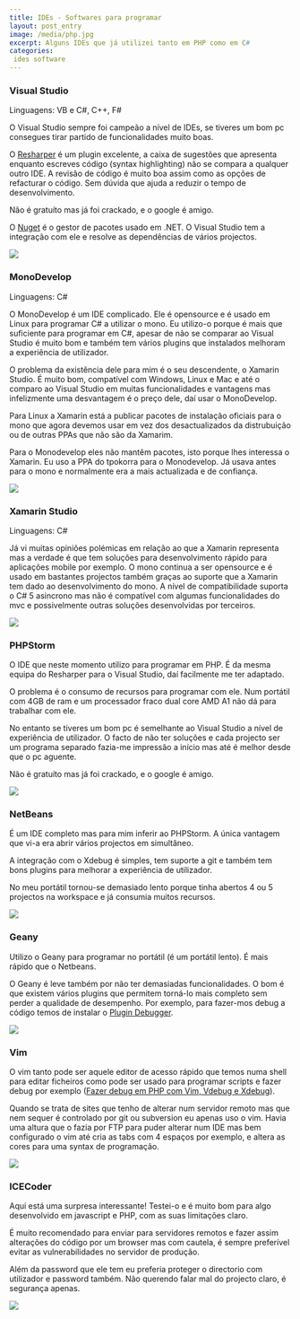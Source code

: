 ```yaml
---
title: IDEs - Softwares para programar
layout: post_entry
image: /media/php.jpg
excerpt: Alguns IDEs que já utilizei tanto em PHP como em C#
categories:
 ides software
---
```


### Visual Studio

Linguagens: VB e C#, C++, F#

O Visual Studio sempre foi campeão a nível de IDEs, se tiveres um bom pc consegues tirar partido de funcionalidades muito boas. 

O [Resharper](http://www.jetbrains.com/resharper/) é um plugin excelente, a caixa de sugestões que apresenta enquanto escreves código (syntax highlighting) não se compara a qualquer outro IDE. A revisão de código é muito boa assim como as opções de refacturar o código. Sem dúvida que ajuda a reduzir o tempo de desenvolvimento. 

Não é gratuíto mas já foi crackado, e o google é amigo.


O [Nuget](https://www.nuget.org/) é o gestor de pacotes usado em .NET. O Visual Studio tem a integração com ele e resolve as dependências de vários projectos. 

<img class="post-entry__image" src="/media/posts/ides-vs1.png" />

### MonoDevelop

Linguagens: C#

O MonoDevelop é um IDE complicado. Ele é opensource e é usado em Linux para programar C# a utilizar o mono. Eu utilizo-o porque é mais que suficiente para programar em C#, apesar de não se comparar ao Visual Studio é muito bom e também tem vários plugins que instalados melhoram a experiência de utilizador.

O problema da existência dele para mim é o seu descendente, o Xamarin Studio. É muito bom, compatível com Windows, Linux e Mac e até o comparo ao Visual Studio em muitas funcionalidades e vantagens mas infelizmente uma desvantagem é o preço dele, daí usar o MonoDevelop.


Para Linux a Xamarin está a publicar pacotes de instalação oficiais para o mono que agora devemos usar em vez dos desactualizados da distrubuição ou de outras PPAs que não são da Xamarim.

Para o Monodevelop eles não mantêm pacotes, isto porque lhes interessa o Xamarin. Eu uso a PPA do tpokorra para o Monodevelop. Já usava antes para o mono e normalmente era a mais actualizada e de confiança.

<img class="post-entry__image" src="/media/posts/ides-monodevelop4.png" />

### Xamarin Studio

Linguagens: C#

Já vi muitas opiniões polémicas em relação ao que a Xamarin representa mas a verdade é que tem soluções para desenvolvimento rápido para aplicações mobile por exemplo. O mono continua a ser opensource e é usado em bastantes projectos também graças ao suporte que a Xamarin tem dado ao desenvolvimento do mono. A nível de compatibilidade suporta o C# 5 asincrono mas não é compatível com algumas funcionalidades do mvc e possivelmente outras soluções desenvolvidas por terceiros.

<img class="post-entry__image" src="/media/posts/ides-xamarin5.jpg" />


### PHPStorm

O IDE que neste momento utilizo para programar em PHP. É da mesma equipa do Resharper para o Visual Studio, daí facilmente me ter adaptado.

O problema é o consumo de recursos para programar com ele. Num portátil com 4GB de ram e um processador fraco dual core AMD A1 não dá para trabalhar com ele.

No entanto se tiveres um bom pc é semelhante ao Visual Studio a nível de experiência de utilizador. O facto de não ter soluções e cada projecto ser um programa separado fazia-me impressão a início mas até é melhor desde que o pc aguente.

Não é gratuíto mas já foi crackado, e o google é amigo.

<img class="post-entry__image" src="/media/posts/ides-phpstorm2.png" />

### NetBeans

É um IDE completo mas para mim inferir ao PHPStorm. A única vantagem que vi-a era abrir vários projectos em simultâneo.

A integração com o Xdebug é simples, tem suporte a git e também tem bons plugins para melhorar a experiência de utilizador.

No meu portátil tornou-se demasiado lento porque tinha abertos 4 ou 5 projectos na workspace e já consumia muitos recursos.

<img class="post-entry__image" src="/media/posts/ides-netbeans6.png" />

### Geany

Utilizo o Geany para programar no portátil (é um portátil lento). É mais rápido que o Netbeans.

O Geany é leve também por não ter demasiadas funcionalidades. O bom é que existem vários plugins que permitem torná-lo mais completo sem perder a qualidade de desempenho. Por exemplo, para fazer-mos debug a código temos de instalar o [Plugin Debugger](http://plugins.geany.org/debugger.html).

<img class="post-entry__image" src="/media/posts/ides-geanydebugger3.png" />

### Vim

O vim tanto pode ser aquele editor de acesso rápido que temos numa shell para editar ficheiros como pode ser usado para programar scripts e fazer debug por exemplo ([Fazer debug em PHP com Vim, Vdebug e Xdebug](https://www.guilhermecardoso.pt/php/linux/2014/09/15/php-debug-with-vim-vdebug-xdebug.html)).

Quando se trata de sites que tenho de alterar num servidor remoto mas que nem sequer é controlado por git ou subversion eu apenas uso o vim. Havia uma altura que o fazia por FTP para puder alterar num IDE mas bem configurado o vim até cria as tabs com 4 espaços por exemplo, e altera as cores para uma syntax de programação.

<img class="post-entry__image" src="/media/posts/vim_vdebug1.jpg" />

### ICECoder

Aqui está uma surpresa interessante! Testei-o e é muito bom para algo desenvolvido em javascript e PHP, com as suas limitações claro.

É muito recomendado para enviar para servidores remotos e fazer assim alterações do código por um browser mas com cautela, é sempre preferível evitar as vulnerabilidades no servidor de produção.

Além da password que ele tem eu preferia proteger o directorio com utilizador e password também. Não querendo falar mal do projecto claro, é segurança apenas.

<img class="post-entry__image" src="/media/posts/ides-icecoder7.png" />